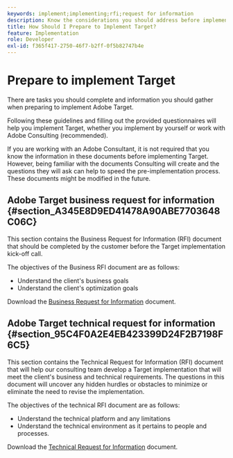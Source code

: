 ```yaml
---
keywords: implement;implementing;rfi;request for information
description: Know the considerations you should address before implementing Adobe Target. Complete necessary tasks and gather information when preparing to implement Target.
title: How Should I Prepare to Implement Target?
feature: Implementation
role: Developer
exl-id: f365f417-2750-46f7-b2ff-0f5b82747b4e
---
```

# Prepare to implement Target

There are tasks you should complete and information you should gather when preparing to implement Adobe Target.

Following these guidelines and filling out the provided questionnaires will help you implement Target, whether you implement by yourself or work with Adobe Consulting (recommended).

If you are working with an Adobe Consultant, it is not required that you know the information in these documents before implementing Target. However, being familiar with the documents Consulting will create and the questions they will ask can help to speed the pre-implementation process. These documents might be modified in the future.

## Adobe Target business request for information {#section_A345E8D9ED41478A90ABE7703648C06C}

This section contains the Business Request for Information (RFI) document that should be completed by the customer before the Target implementation kick-off call.

The objectives of the Business RFI document are as follows:

* Understand the client's business goals 
* Understand the client's optimization goals

Download the [Business Request for Information](/help/main/assets/business-rfi.docx) document.

## Adobe Target technical request for information {#section_95C4F0A2E4EB423399D24F2B7198F6C5}

This section contains the Technical Request for Information (RFI) document that will help our consulting team develop a Target implementation that will meet the client's business and technical requirements. The questions in this document will uncover any hidden hurdles or obstacles to minimize or eliminate the need to revise the implementation.

The objectives of the technical RFI document are as follows:

* Understand the technical platform and any limitations 
* Understand the technical environment as it pertains to people and processes.

Download the [Technical Request for Information](/help/main/assets/technical-rfi.docx) document.
